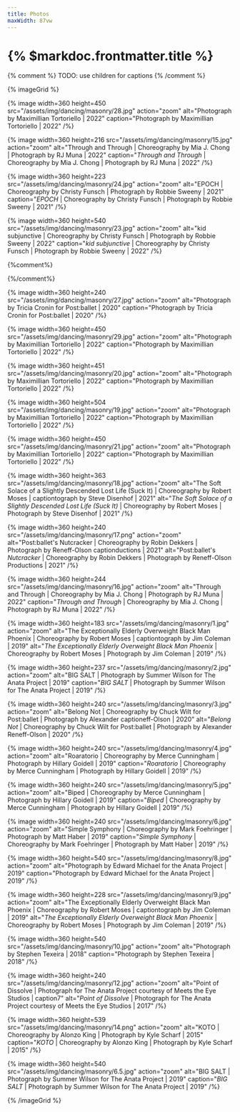 ```yaml
---
title: Photos
maxWidth: 87vw
---
```


# {% $markdoc.frontmatter.title %}

{% comment %}
TODO: use children for captions
{% /comment %}

{% imageGrid %}

{% image
  width=360 height=450
  src="/assets/img/dancing/masonry/28.jpg"
  action="zoom"
  alt="Photograph by Maximillian Tortoriello | 2022"
  caption="Photograph by Maximillian Tortoriello | 2022"
/%}

{% image
  width=360 height=216
  src="/assets/img/dancing/masonry/15.jpg"
  action="zoom"
  alt="Through and Through | Choreography by Mia J. Chong | Photograph by RJ Muna | 2022"
  caption="<i>Through and Through</i> | Choreography by Mia J. Chong | Photograph by RJ Muna | 2022"
/%}

{% image
  width=360 height=223
  src="/assets/img/dancing/masonry/24.jpg"
  action="zoom"
  alt="EPOCH | Choreography by Christy Funsch | Photograph by Robbie Sweeny | 2021"
  caption="<i>EPOCH</i> | Choreography by Christy Funsch | Photograph by Robbie Sweeny | 2021"
/%}

{% image
  width=360 height=540
  src="/assets/img/dancing/masonry/23.jpg"
  action="zoom"
  alt="kid subjunctive | Choreography by Christy Funsch | Photograph by Robbie Sweeny | 2022"
  caption="<i>kid subjunctive</i> | Choreography by Christy Funsch | Photograph by Robbie Sweeny | 2022"
/%}

{%comment%}

<!-- {% image
  width=360 height=360
  src="/assets/img/dancing/masonry/22.jpg"
  action="zoom"
  alt="say i am you | Choreography by Moscelyne ParkeHarrison | Photograph by Natalia Perez | 2022"
  caption="<i>say i am you</i> | Choreography by Moscelyne ParkeHarrison | Photograph by Natalia Perez | 2022"
/%} -->

{%/comment%}

{% image
  width=360 height=240
  src="/assets/img/dancing/masonry/27.jpg"
  action="zoom"
  alt="Photograph by Tricia Cronin for Post:ballet | 2020"
  caption="Photograph by Tricia Cronin for Post:ballet | 2020"
/%}

{% image
  width=360 height=450
  src="/assets/img/dancing/masonry/29.jpg"
  action="zoom"
  alt="Photograph by Maximillian Tortoriello | 2022"
  caption="Photograph by Maximillian Tortoriello | 2022"
/%}

{% image
  width=360 height=451
  src="/assets/img/dancing/masonry/20.jpg"
  action="zoom"
  alt="Photograph by Maximillian Tortoriello | 2022"
  caption="Photograph by Maximillian Tortoriello | 2022"
/%}

{% image
  width=360 height=504
  src="/assets/img/dancing/masonry/19.jpg"
  action="zoom"
  alt="Photograph by Maximillian Tortoriello | 2022"
  caption="Photograph by Maximillian Tortoriello | 2022"
/%}

{% image
  width=360 height=450
  src="/assets/img/dancing/masonry/21.jpg"
  action="zoom"
  alt="Photograph by Maximillian Tortoriello | 2022"
  caption="Photograph by Maximillian Tortoriello | 2022"
/%}

{% image
  width=360 height=363
  src="/assets/img/dancing/masonry/18.jpg"
  action="zoom"
  alt="The Soft Solace of a Slightly Descended Lost Life (Suck It) | Choreography by Robert Moses | captiontograph by Steve Disenhof | 2021"
  alt="<i>The Soft Solace of a Slightly Descended Lost Life (Suck It)</i> | Choreography by Robert Moses | Photograph by Steve Disenhof | 2021"
/%}

{% image
  width=360 height=240
  src="/assets/img/dancing/masonry/17.png"
  action="zoom"
  alt="Post:ballet's Nutcracker | Choreography by Robin Dekkers | Photograph by Reneff-Olson captionductions | 2021"
  alt="Post:ballet's <i>Nutcracker</i> | Choreography by Robin Dekkers | Photograph by Reneff-Olson Productions | 2021"
/%}

{% image
  width=360 height=244
  src="/assets/img/dancing/masonry/16.jpg"
  action="zoom"
  alt="Through and Through | Choreography by Mia J. Chong | Photograph by RJ Muna | 2022"
  caption="<i>Through and Through</i> | Choreography by Mia J. Chong | Photograph by RJ Muna | 2022"
/%}

{% image
  width=360 height=183
  src="/assets/img/dancing/masonry/1.jpg"
  action="zoom"
  alt="The Exceptionally Elderly Overweight Black Man Phoenix | Choreography by Robert Moses | captiontograph by Jim Coleman | 2019"
  alt="<i>The Exceptionally Elderly Overweight Black Man Phoenix</i> | Choreography by Robert Moses | Photograph by Jim Coleman | 2019"
/%}

{% image
  width=360 height=237
  src="/assets/img/dancing/masonry/2.jpg"
  action="zoom"
  alt="BIG SALT | Photograph by Summer Wilson for The Anata Project | 2019"
  caption="<i>BIG SALT</i> | Photograph by Summer Wilson for The Anata Project | 2019"
/%}

{% image
  width=360 height=240
  src="/assets/img/dancing/masonry/3.jpg"
  action="zoom"
  alt="Belong Not | Choreography by Chuck Wilt for Post:ballet | Photograph by Alexander captioneff-Olson | 2020"
  alt="<i>Belong Not</i> | Choreography by Chuck Wilt for Post:ballet | Photograph by Alexander Reneff-Olson | 2020"
/%}

{% image
  width=360 height=240
  src="/assets/img/dancing/masonry/4.jpg"
  action="zoom"
  alt="Roaratorio | Choreography by Merce Cunningham | Photograph by Hillary Goidell | 2019"
  caption="<i>Roaratorio</i> | Choreography by Merce Cunningham | Photograph by Hillary Goidell | 2019"
/%}

{% image
  width=360 height=240
  src="/assets/img/dancing/masonry/5.jpg"
  action="zoom"
  alt="Biped | Choreography by Merce Cunningham | Photograph by Hillary Goidell | 2019"
  caption="<i>Biped</i> | Choreography by Merce Cunningham | Photograph by Hillary Goidell | 2019"
/%}

{% image
  width=360 height=240
  src="/assets/img/dancing/masonry/6.jpg"
  action="zoom"
  alt="Simple Symphony | Choreography by Mark Foehringer | Photograph by Matt Haber | 2019"
  caption="<i>Simple Symphony</i> | Choreography by Mark Foehringer | Photograph by Matt Haber | 2019"
/%}

{% image
  width=360 height=540
  src="/assets/img/dancing/masonry/8.jpg"
  action="zoom"
  alt="Photograph by Edward Michael for the Anata Project | 2019"
  caption="Photograph by Edward Michael for the Anata Project | 2019"
/%}

{% image
  width=360 height=228
  src="/assets/img/dancing/masonry/9.jpg"
  action="zoom"
  alt="The Exceptionally Elderly Overweight Black Man Phoenix | Choreography by Robert Moses | captiontograph by Jim Coleman | 2019"
  alt="<i>The Exceptionally Elderly Overweight Black Man Phoenix</i> | Choreography by Robert Moses | Photograph by Jim Coleman | 2019"
/%}

{% image
  width=360 height=540
  src="/assets/img/dancing/masonry/10.jpg"
  action="zoom"
  alt="Photograph by Stephen Texeira | 2018"
  caption="Photograph by Stephen Texeira | 2018"
/%}

{% image
  width=360 height=240
  src="/assets/img/dancing/masonry/12.jpg"
  action="zoom"
  alt="Point of Dissolve | Photograph for The Anata Project courtesy of Meets the Eye Studios | caption7"
  alt="<i>Point of Dissolve</i> | Photograph for The Anata Project courtesy of Meets the Eye Studios | 2017"
/%}

{% image
  width=360 height=539
  src="/assets/img/dancing/masonry/14.png"
  action="zoom"
  alt="KOTO | Choreography by Alonzo King | Photograph by Kyle Scharf | 2015"
  caption="<i>KOTO</i> | Choreography by Alonzo King | Photograph by Kyle Scharf | 2015"
/%}

{% image
  width=360 height=540
  src="/assets/img/dancing/masonry/6.5.jpg"
  action="zoom"
  alt="BIG SALT | Photograph by Summer Wilson for The Anata Project | 2019"
  caption="<i>BIG SALT</i> | Photograph by Summer Wilson for The Anata Project | 2019"
/%}

{% /imageGrid %}
